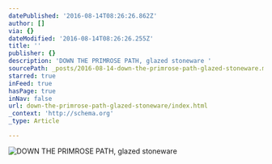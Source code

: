 ```yaml
---
datePublished: '2016-08-14T08:26:26.862Z'
author: []
via: {}
dateModified: '2016-08-14T08:26:26.255Z'
title: ''
publisher: {}
description: 'DOWN THE PRIMROSE PATH, glazed stoneware '
sourcePath: _posts/2016-08-14-down-the-primrose-path-glazed-stoneware.md
starred: true
inFeed: true
hasPage: true
inNav: false
url: down-the-primrose-path-glazed-stoneware/index.html
_context: 'http://schema.org'
_type: Article

---
```

![DOWN THE PRIMROSE PATH, glazed stoneware ](https://the-grid-user-content.s3-us-west-2.amazonaws.com/08b0a933-a613-4cdc-80d4-743676ec0630.jpg)